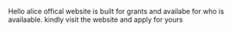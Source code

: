 Hello alice offical website is built for grants
and availabe for who is availaable. kindly visit the website
and apply for yours